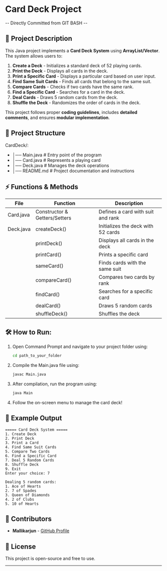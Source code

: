 # Card Deck Project

-- Directly Committed from GIT BASH --

## 📖 Project Description

This Java project implements a **Card Deck System** using **ArrayList/Vector**. The system allows users to:

1. **Create a Deck** - Initializes a standard deck of 52 playing cards.
2. **Print the Deck** - Displays all cards in the deck.
3. **Print a Specific Card** - Displays a particular card based on user input.
4. **Find Same Suit Cards** - Finds all cards that belong to the same suit.
5. **Compare Cards** - Checks if two cards have the same rank.
6. **Find a Specific Card** - Searches for a card in the deck.
7. **Deal Cards** - Draws 5 random cards from the deck.
8. **Shuffle the Deck** - Randomizes the order of cards in the deck.

This project follows proper **coding guidelines**, includes **detailed comments**, and ensures **modular implementation**.

## 📂 Project Structure

CardDeck/:
- │── Main.java            # Entry point of the program
- │── Card.java            # Represents a playing card
- │── Deck.java            # Manages the deck operations
- │── README.md            # Project documentation and instructions

## ⚡ Functions & Methods

| File     | Function         | Description |
|----------|----------------|-------------|
| Card.java | Constructor & Getters/Setters | Defines a card with suit and rank |
| Deck.java | createDeck()   | Initializes the deck with 52 cards |
|          | printDeck()    | Displays all cards in the deck |
|          | printCard()    | Prints a specific card |
|          | sameCard()     | Finds cards with the same suit |
|          | compareCard()  | Compares two cards by rank |
|          | findCard()     | Searches for a specific card |
|          | dealCard()     | Draws 5 random cards |
|          | shuffleDeck()  | Shuffles the deck |

## 🛠️ **How to Run**:

1. Open Command Prompt and navigate to your project folder using:
   ```sh
   cd path_to_your_folder
   ```
2. Compile the Main.java file using:
   ```sh
   javac Main.java
   ```
3. After compilation, run the program using:
   ```sh
   java Main
   ```
4. Follow the on-screen menu to manage the card deck!

## 📌 Example Output

```
===== Card Deck System =====
1. Create Deck
2. Print Deck
3. Print a Card
4. Find Same Suit Cards
5. Compare Two Cards
6. Find a Specific Card
7. Deal 5 Random Cards
8. Shuffle Deck
9. Exit
Enter your choice: 7

Dealing 5 random cards:
1. Ace of Hearts
2. 7 of Spades
3. Queen of Diamonds
4. 2 of Clubs
5. 10 of Hearts
```

## 📜 Contributors

- **Mallikarjun** - [GitHub Profile](https://github.com/Arjun-57561)

## 📄 License

This project is open-source and free to use.

---


